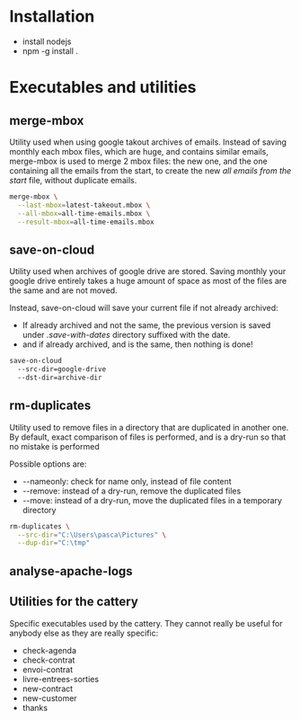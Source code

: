 # Installation

* install nodejs
* npm -g install .


# Executables and utilities

## merge-mbox

Utility used when using google takout archives of emails.
Instead of saving monthly each mbox files, which are huge,
and contains similar emails, merge-mbox is used to merge 2
mbox files: the new one, and the one containing all the
emails from the start, to create the new
_all emails from the start_ file, without duplicate emails.

```bash
merge-mbox \
  --last-mbox=latest-takeout.mbox \
  --all-mbox=all-time-emails.mbox \
  --result-mbox=all-time-emails.mbox
```

## save-on-cloud

Utility used when archives of google drive are stored.
Saving monthly your google drive entirely takes a huge amount
of space as most of the files are the same and are not moved.

Instead, save-on-cloud will save your current file if not
already archived:
* If already archived and not the same,
  the previous version is saved under _.save-with-dates_
  directory suffixed with the date.
* and if already archived, and is the same, then nothing
  is done!

```bash
save-on-cloud
  --src-dir=google-drive
  --dst-dir=archive-dir
```

## rm-duplicates

Utility used to remove files in a directory that are duplicated
in another one. By default, exact comparison of files is
performed, and is a dry-run so that no mistake is performed

Possible options are:
* --nameonly: check for name only, instead of file content
* --remove: instead of a dry-run, remove the duplicated files
* --move: instead of a dry-run, move the duplicated files
  in a temporary directory

```bash
rm-duplicates \
  --src-dir="C:\Users\pasca\Pictures" \
  --dup-dir="C:\tmp"
```


## analyse-apache-logs

## Utilities for the cattery

Specific executables used by the cattery. They cannot really be useful for anybody else
as they are really specific:
* check-agenda
* check-contrat
* envoi-contrat
* livre-entrees-sorties
* new-contract
* new-customer
* thanks
